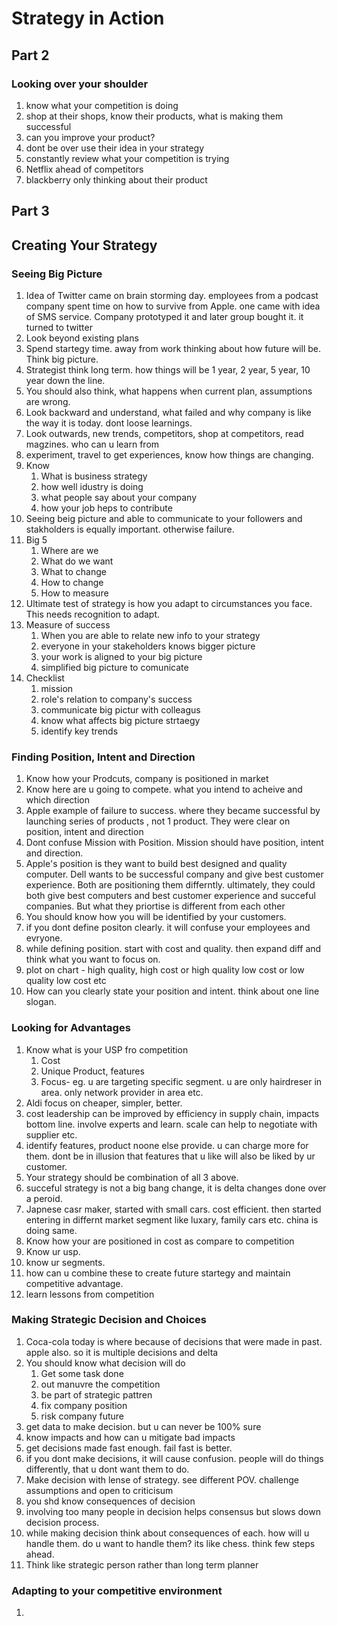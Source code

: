 # Strategy in Action

## Part 2

### Looking over your shoulder
1. know what your competition is doing
2. shop at their shops, know their products, what is making them successful
3. can you improve your product?
4. dont be over use their idea in your strategy
5. constantly review what your competition is trying
6. Netflix ahead of competitors
7. blackberry only thinking about their product


## Part 3
## Creating Your Strategy

### Seeing Big Picture
1. Idea of Twitter came on brain storming day. employees from a podcast company spent time on how to survive from Apple. one came with idea of SMS service. Company prototyped it and later group bought it. it turned to twitter
2. Look beyond existing plans
3. Spend startegy time. away from work thinking about how future will be. Think big picture.
4. Strategist think long term. how things will be 1 year, 2 year, 5 year, 10 year down the line.
5. You should also think, what happens when current plan, assumptions are wrong.
6. Look backward and understand, what failed and why company is like the way it is today. dont loose learnings.
7. Look outwards, new trends, competitors, shop at competitors, read magzines. who can u learn from
8. experiment, travel to get experiences, know how things are changing.
9. Know
    1. What is business strategy
    2. how well idustry is doing
    3. what people say about your company
    4. how your job heps to contribute 
10. Seeing beig picture and able to communicate to your followers and stakholders is equally important. otherwise failure.
11. Big 5
    1. Where are we
    2. What do we want
    3. What to change
    4. How to change
    5. How to measure 
12. Ultimate test of strategy is how you adapt to circumstances you face. This needs recognition to adapt.  
13. Measure of success
    1. When you are able to relate new info to your strategy
    2. everyone in your stakeholders knows bigger picture
    3. your work is aligned to your big picture
    4. simplified big picture to comunicate 
15. Checklist
    1. mission
    2. role's relation to company's success
    3. communicate big pictur with colleagus
    4. know what affects big picture strtaegy
    5. identify key trends

### Finding Position, Intent and Direction
1. Know how your Prodcuts, company is positioned in market
2. Know here are u going to compete. what you intend to acheive and which direction
3. Apple example of failure to success. where they became successful by launching series of products , not 1 product. They were clear on position, intent and direction
4. Dont confuse Mission with Position. Mission should have position, intent and direction.
5. Apple's position is they want to build best designed and quality computer. Dell wants to be successful company and give best customer experience. Both are positioning them differntly. ultimately, they could both give best computers and best customer experience and succeful companies. But what they priortise is different from each other
6. You should know how you will be identified by your customers.
7. if you dont define positon clearly. it will confuse your employees and evryone.
8. while defining position. start with cost and quality. then expand diff and think what you want to focus on.
9. plot on chart - high quality, high cost or high quality low cost or low quality low cost etc
10. How can you clearly state your position and intent. think about one line slogan.

### Looking for Advantages
1. Know what is your USP fro competition
   1. Cost
   2. Unique Product, features
   3. Focus- eg. u are targeting specific segment. u are only hairdreser in area. only network provider in area etc.
2. Aldi focus on cheaper, simpler, better.
3. cost leadership can be improved by efficiency in supply chain, impacts bottom line. involve experts and learn. scale can help to negotiate with supplier etc.
4. identify features, product noone else provide. u can charge more for them. dont be in illusion that features that u like will also be liked by ur customer.
5. Your strategy should be combination of all 3 above.
6. succeful strategy is not a big bang change, it is delta changes done over a peroid.
7. Japnese casr maker, started with small cars. cost efficient. then started entering in differnt market segment like luxary, family cars etc. china is doing same.
8. Know how your are positioned in cost as compare to competition
9. Know ur usp.
10. know ur segments.
11. how can u combine these to create future startegy and maintain competitive advantage.
12. learn lessons from competition

### Making Strategic Decision and Choices
1. Coca-cola today is where because of decisions that were made in past. apple also. so it is multiple decisions and delta
2. You should know what decision will do
   1. Get some task done
   2. out manuvre the competition
   3. be part of strategic pattren
   4. fix company position
   5. risk company future
4. get data to make decision. but u can never be 100% sure
5. know impacts and how can u mitigate bad impacts
6. get decisions made fast enough. fail fast is better.
7. if you dont make decisions, it will cause confusion. people will do things differently, that u dont want them to do.
8. Make decision with lense of strategy. see different POV. challenge assumptions and open to criticisum
9. you shd know consequences of decision
10. involving too many people in decision helps consensus but slows down decision process.
11. while making decision think about consequences of each. how will u handle them. do u want to handle them? its like chess. think few steps ahead.
12. Think like strategic person rather than long term planner

### Adapting to your competitive environment
1. 
